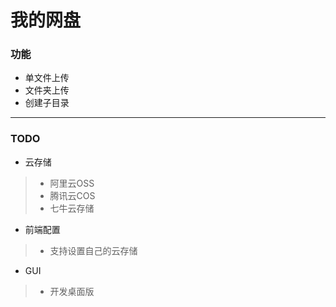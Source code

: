 # 我的网盘

### 功能
 * 单文件上传
 * 文件夹上传
 * 创建子目录

***
###  TODO
 * 云存储
 > * 阿里云OSS
 > * 腾讯云COS
 > * 七牛云存储
 * 前端配置
 > * 支持设置自己的云存储
 * GUI
 > * 开发桌面版


